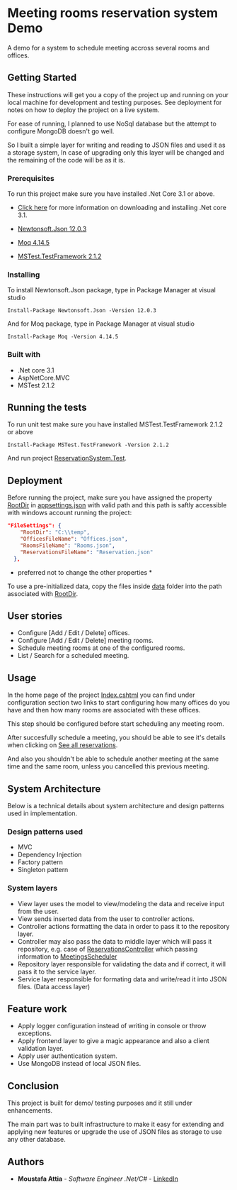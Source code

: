 # Meeting rooms reservation system Demo

A demo for a system to schedule meeting accross several rooms and offices.

## Getting Started

These instructions will get you a copy of the project up and running on your local machine for development and testing purposes. See deployment for notes on how to deploy the project on a live system.

For ease of running, I planned to use NoSql database but the attempt to configure MongoDB doesn't go well. 

So I built a simple layer for writing and reading to JSON files and used it as a storage system, In case of upgrading only this layer will be changed and the remaining of the code will be as it is.

### Prerequisites

To run this project make sure you have installed .Net Core 3.1 or above.

* [Click here](https://dotnet.microsoft.com/download/dotnet-core/3.1) for more information on downloading and installing .Net core 3.1. 

* [Newtonsoft.Json 12.0.3](https://www.nuget.org/packages/Newtonsoft.Json/)
* [Moq 4.14.5](https://www.nuget.org/packages/moq/#:~:text=Moq%204.14.-,5,NET.)
* [MSTest.TestFramework 2.1.2](https://www.nuget.org/packages/MSTest.TestFramework/)

### Installing

To install Newtonsoft.Json package, type in Package Manager at visual studio

```
Install-Package Newtonsoft.Json -Version 12.0.3
```

And for Moq package, type in Package Manager at visual studio

```
Install-Package Moq -Version 4.14.5
```

### Built with
* .Net core 3.1
* AspNetCore.MVC
* MSTest 2.1.2

## Running the tests

To run unit test make sure you have installed MSTest.TestFramework 2.1.2 or above
```
Install-Package MSTest.TestFramework -Version 2.1.2
```
And run project <ins>ReservationSystem.Test</ins>.

## Deployment

Before running the project, make sure you have assigned the property <ins>RootDir</ins> in <ins>appsettings.json</ins> with valid path and this path is saftly accessible with windows account running the project:
```json
"FileSettings": {
    "RootDir": "C:\\temp",
    "OfficesFileName": "Offices.json",
    "RoomsFileName": "Rooms.json",
    "ReservationsFileName": "Reservation.json"
  },
```
* preferred not to change the other properties *

To use a pre-initialized data, copy the files inside <ins>data</ins> folder into the path associated with <ins>RootDir</ins>.

## User stories
* Configure [Add / Edit / Delete] offices.
* Configure [Add / Edit / Delete] meeting rooms.
* Schedule meeting rooms at one of the configured rooms.
* List / Search for a scheduled meeting.

## Usage
In the home page of the project <ins>Index.cshtml</ins> you can find under configuration section two links to start configuring how many offices do you have and then how many rooms are associated with these offices.

This step should be configured before start scheduling any meeting room.

After succesfully schedule a meeting, you should be able to see it's details when clicking on <ins>See all reservations</ins>. 

And also you shouldn't be able to schedule another meeting at the same time and the same room, unless you cancelled this previous meeting.

## System Architecture
Below is a technical details about system architecture and design patterns used in implementation.

### Design patterns used
* MVC
* Dependency Injection
* Factory pattern
* Singleton pattern

### System layers
* View layer uses the model to view/modeling the data and receive input from the user.
* View sends inserted data from the user to controller actions.
* Controller actions formatting the data in order to pass it to the repository layer.
* Controller may also pass the data to middle layer which will pass it repository, e.g. case of <ins>ReservationsController</ins> which passing information to <ins>MeetingsScheduler</ins>
* Repository layer responsible for validating the data and if correct, it will pass it to the service layer.
* Service layer responsible for formating data and write/read it into JSON files. (Data access layer)

## Feature work
* Apply logger configuration instead of writing in console or throw exceptions.
* Apply frontend layer to give a magic appearance and also a client validation layer.
* Apply user authentication system. 
* Use MongoDB instead of local JSON files.

## Conclusion
This project is built for demo/ testing purposes and it still under enhancements. 

The main part was to built infrastructure to make it easy for extending and applying new features or upgrade the use of JSON files as storage to use any other database.

## Authors

* **Moustafa Attia** - *Software Engineer .Net/C#* - [LinkedIn](https://www.linkedin.com/in/moustafa91/)
